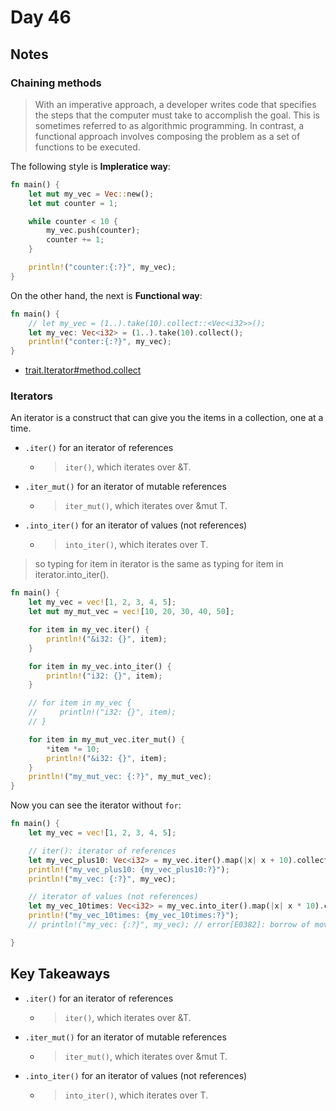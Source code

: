 # Day 46

## Notes

### Chaining methods

> With an imperative approach, a developer writes code that specifies the steps that the computer must take to accomplish the goal. This is sometimes referred to as algorithmic programming. In contrast, a functional approach involves composing the problem as a set of functions to be executed.

The following style is **Impleratice way**:

```rust
fn main() {
    let mut my_vec = Vec::new();
    let mut counter = 1;

    while counter < 10 {
        my_vec.push(counter);
        counter += 1;
    }

    println!("counter:{:?}", my_vec);
}
```

On the other hand, the next is **Functional way**:

```rust
fn main() {
    // let my_vec = (1..).take(10).collect::<Vec<i32>>();
    let my_vec: Vec<i32> = (1..).take(10).collect();
    println!("conter:{:?}", my_vec);
}
```

- [trait.Iterator#method.collect](https://doc.rust-lang.org/std/iter/trait.Iterator.html#method.collect)

### Iterators

An iterator is a construct that can give you the items in a collection, one at a time. 

- `.iter()` for an iterator of references
  - > `iter()`, which iterates over &T.
- `.iter_mut()` for an iterator of mutable references
  - > `iter_mut()`, which iterates over &mut T.
- `.into_iter()` for an iterator of values (not references)
  - > `into_iter()`, which iterates over T.

> so typing for item in iterator is the same as typing for item in iterator.into_iter().

```rust
fn main() {
    let my_vec = vec![1, 2, 3, 4, 5];
    let mut my_mut_vec = vec![10, 20, 30, 40, 50];

    for item in my_vec.iter() {
        println!("&i32: {}", item);
    }

    for item in my_vec.into_iter() {
        println!("i32: {}", item);
    }

    // for item in my_vec {
    //     println!("i32: {}", item);
    // }

    for item in my_mut_vec.iter_mut() {
        *item *= 10;
        println!("&i32: {}", item);
    }
    println!("my_mut_vec: {:?}", my_mut_vec);
}
```

Now you can see the iterator without `for`:

```rust
fn main() {
    let my_vec = vec![1, 2, 3, 4, 5];

    // iter(): iterator of references
    let my_vec_plus10: Vec<i32> = my_vec.iter().map(|x| x + 10).collect();
    println!("my_vec_plus10: {my_vec_plus10:?}");
    println!("my_vec: {:?}", my_vec);

    // iterator of values (not references)
    let my_vec_10times: Vec<i32> = my_vec.into_iter().map(|x| x * 10).collect();
    println!("my_vec_10times: {my_vec_10times:?}");
    // println!("my_vec: {:?}", my_vec); // error[E0382]: borrow of moved value: `my_vec`

}
```

## Key Takeaways

- `.iter()` for an iterator of references
  - > `iter()`, which iterates over &T.
- `.iter_mut()` for an iterator of mutable references
  - > `iter_mut()`, which iterates over &mut T.
- `.into_iter()` for an iterator of values (not references)
  - > `into_iter()`, which iterates over T.